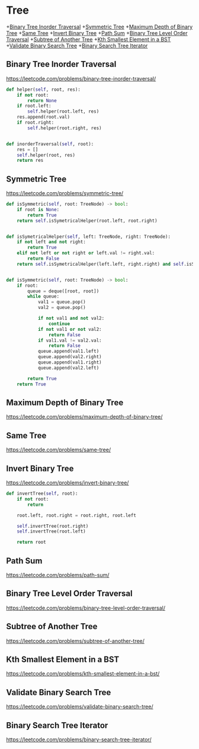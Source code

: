 # Tree

+[Binary Tree Inorder Traversal](#binary-tree-inorder-traversal)
+[Symmetric Tree](#symmetric-tree)
+[Maximum Depth of Binary Tree](#maximum-depth-of-binary-tree)
+[Same Tree](#same-tree)
+[Invert Binary Tree](#invert-binary-tree)
+[Path Sum](#path-sum)
+[Binary Tree Level Order Traversal](#binary-tree-level-order-traversal)
+[Subtree of Another Tree](#subtree-of-another-tree)
+[Kth Smallest Element in a BST](#kth-smallest-element-in-a-bst)
+[Validate Binary Search Tree](#validate-binary-search-tree)
+[Binary Search Tree Iterator](#binary-search-tree-iterator)

## Binary Tree Inorder Traversal

https://leetcode.com/problems/binary-tree-inorder-traversal/

```python
def helper(self, root, res):
    if not root:
        return None
    if root.left:
        self.helper(root.left, res)
    res.append(root.val)
    if root.right:
        self.helper(root.right, res)


def inorderTraversal(self, root):
    res = []
    self.helper(root, res)
    return res

```

## Symmetric Tree

https://leetcode.com/problems/symmetric-tree/

```python
def isSymmetric(self, root: TreeNode) -> bool:
    if root is None:
        return True
    return self.isSymetricalHelper(root.left, root.right)


def isSymetricalHelper(self, left: TreeNode, right: TreeNode):
    if not left and not right:
        return True
    elif not left or not right or left.val != right.val:
        return False
    return self.isSymetricalHelper(left.left, right.right) and self.isSymetricalHelper(left.right, right.left)


def isSymmetric(self, root: TreeNode) -> bool:
    if root:
        queue = deque([root, root])
        while queue:
            val1 = queue.pop()
            val2 = queue.pop()

            if not val1 and not val2:
                continue
            if not val1 or not val2:
                return False
            if val1.val != val2.val:
                return False
            queue.append(val1.left)
            queue.append(val2.right)
            queue.append(val1.right)
            queue.append(val2.left)

        return True
    return True

```

## Maximum Depth of Binary Tree

https://leetcode.com/problems/maximum-depth-of-binary-tree/

## Same Tree

https://leetcode.com/problems/same-tree/



## Invert Binary Tree
https://leetcode.com/problems/invert-binary-tree/

```python
def invertTree(self, root):
    if not root:
        return

    root.left, root.right = root.right, root.left

    self.invertTree(root.right)
    self.invertTree(root.left)

    return root

```

## Path Sum

https://leetcode.com/problems/path-sum/

## Binary Tree Level Order Traversal

https://leetcode.com/problems/binary-tree-level-order-traversal/

## Subtree of Another Tree

https://leetcode.com/problems/subtree-of-another-tree/

## Kth Smallest Element in a BST

https://leetcode.com/problems/kth-smallest-element-in-a-bst/

## Validate Binary Search Tree

https://leetcode.com/problems/validate-binary-search-tree/

## Binary Search Tree Iterator

https://leetcode.com/problems/binary-search-tree-iterator/

